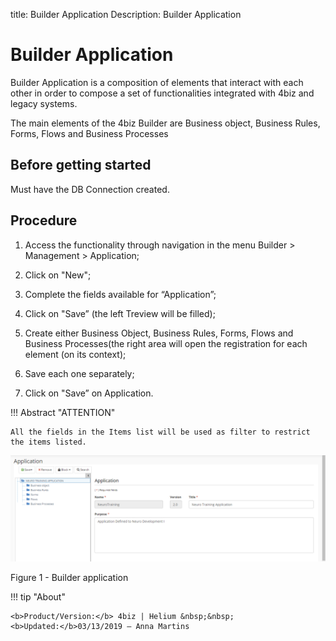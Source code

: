 title: Builder Application
Description: Builder Application
# Builder Application

Builder Application is a composition of elements that interact with each other in order to compose a set of functionalities integrated with 4biz and legacy systems. 

The main elements of the 4biz Builder are Business object, Business Rules, Forms, Flows and Business Processes

Before getting started
----------------------

Must have the DB Connection created.

Procedure
--------

1.	Access the functionality through navigation in the menu Builder > Management > Application;

2.	Click on "New";

3.	Complete the fields available for “Application”; 

4.	Click on "Save” (the left Treview will be filled);

5.	Create either Business Object, Business Rules, Forms, Flows and Business Processes(the right area will open the registration for each element (on its context);

6.	Save each one separately;

7.	Click on "Save” on Application.


!!! Abstract "ATTENTION"

    All the fields in the Items list will be used as filter to restrict the items listed.


![APP Builder](images/Builder-4.png)

Figure 1 - Builder application


!!! tip "About"

    <b>Product/Version:</b> 4biz | Helium &nbsp;&nbsp;
    <b>Updated:</b>03/13/2019 – Anna Martins
